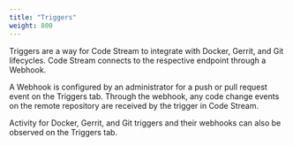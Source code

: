 ```yaml
---
title: "Triggers"
weight: 800
---
```


Triggers are a way for Code Stream to integrate with Docker, Gerrit, and Git lifecycles. 
Code Stream connects to the respective endpoint through a Webhook.

A Webhook is configured by an administrator for a push or pull request event on the Triggers tab.  Through the webhook, any code change events on the remote repository are received by the trigger in Code Stream.

Activity for Docker, Gerrit, and Git triggers and their webhooks can also be observed on the Triggers tab.
